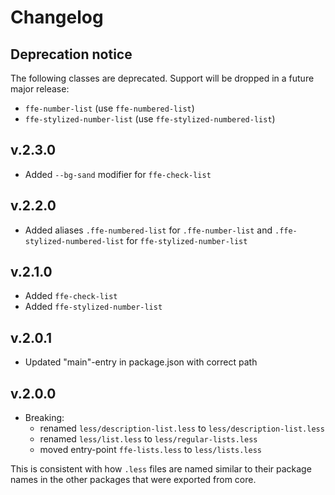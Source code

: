 # Changelog

## Deprecation notice
The following classes are deprecated. Support will be dropped in a future major release:

* `ffe-number-list` (use `ffe-numbered-list`)
* `ffe-stylized-number-list` (use `ffe-stylized-numbered-list`)

## v.2.3.0
* Added `--bg-sand` modifier for `ffe-check-list`

## v.2.2.0
* Added aliases `.ffe-numbered-list` for `.ffe-number-list` and `.ffe-stylized-numbered-list` for `ffe-stylized-number-list`

## v.2.1.0
* Added `ffe-check-list`
* Added `ffe-stylized-number-list`

## v.2.0.1

* Updated "main"-entry in package.json with correct path

## v.2.0.0
* Breaking:
  * renamed `less/description-list.less` to `less/description-list.less`
  * renamed `less/list.less` to `less/regular-lists.less`
  * moved entry-point `ffe-lists.less` to `less/lists.less`

This is consistent with how `.less` files are named similar to their package names in the other packages that were exported from core.
